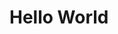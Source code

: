 <!DOCTYPE html>
<html>
<head>
    <!-- Google Tag Manager -->
    <script>(function(w,d,s,l,i){w[l]=w[l]||[];w[l].push({'gtm.start':
    new Date().getTime(),event:'gtm.js'});var f=d.getElementsByTagName(s)[0],
    j=d.createElement(s),dl=l!='dataLayer'?'&l='+l:'';j.async=true;j.src=
    'https://www.googletagmanager.com/gtm.js?id='+i+dl;f.parentNode.insertBefore(j,f);
    })(window,document,'script','dataLayer','GTM-MZZZQ33T');</script>
    <!-- End Google Tag Manager -->
</head>
<body>
    <!-- Google Tag Manager (noscript) -->
    <noscript><iframe src="https://www.googletagmanager.com/ns.html?id=GTM-MZZZQ33T"
    height="0" width="0" style="display:none;visibility:hidden"></iframe></noscript>
    <!-- End Google Tag Manager (noscript) -->
    <h1>Hello World</h1>
</body>
</html>
